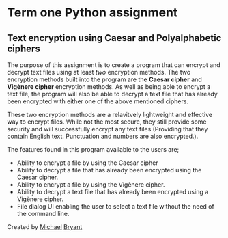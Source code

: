 # Term one Python assignment
## Text encryption using Caesar and Polyalphabetic ciphers

The purpose of this assignment is to create a program that can encrypt and decrypt text files using at least *two* encryption methods. The two encryption methods built into the program are the **Caesar cipher** and **Vigènere cipher** encryption methods. As well as being able to encrypt a text file, the program will also be able to decrypt a text file that has already been encrypted with either one of the above mentioned ciphers. 

These two encryption methods are a relavitvely lightweight and effective way to encrypt files. While not the most secure, they still provide some security and will successfully encrypt any text files (Providing that they contain English text. Punctuation and numbers are also encrypted.).

The features found in this program available to the users are; 
- Ability to encrypt a file by using the Caesar cipher
- Ability to decrypt a file that has already been encrypted using the Caesar cipher. 
- Ability to encrypt a file by using the Vigènere cipher. 
- Ability to decrypt a text file that has already been encrypted using a Vigènere cipher. 
- File dialog UI enabling the user to select a text file without the need of the command line. 

Created by [Michael](https://twitter.com/The_Japies) [ Bryant](https://github.com/MichaelJapiesBryant)